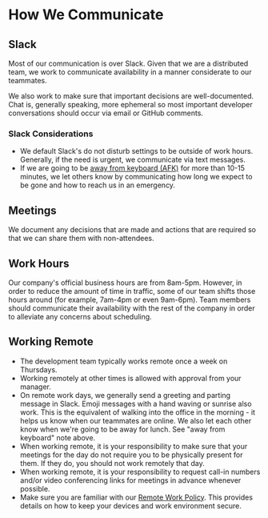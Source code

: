 # How We Communicate

## Slack
Most of our communication is over Slack. Given that we are a distributed team,
we work to communicate availability in a manner considerate to our teammates.

We also work to make sure that important decisions are well-documented. Chat is,
generally speaking, more ephemeral so most important developer conversations
should occur via email or GitHub comments.

### Slack Considerations

- We default Slack's do not disturb settings to be outside of work hours.
  Generally, if the need is urgent, we communicate via text messages.
- If we are going to be [away from keyboard
  (AFK)](http://www.internetslang.com/AFK-meaning-definition.asp) for more than
  10-15 minutes, we let others know by communicating how long we expect to be
  gone and how to reach us in an emergency.

## Meetings

We document any decisions that are made and actions that are required so that we
can share them with non-attendees.

## Work Hours

Our company's official business hours are from 8am-5pm. However, in order to
reduce the amount of time in traffic, some of our team shifts those hours around
(for example, 7am-4pm or even 9am-6pm). Team members should communicate their
availability with the rest of the company in order to alleviate any concerns
about scheduling.

## Working Remote

- The development team typically works remote once a week on Thursdays.
- Working remotely at other times is allowed with approval from your manager.
- On remote work days, we generally send a greeting and parting message in
  Slack. Emoji messages with a hand waving or sunrise also work. This is the
  equivalent of walking into the office in the morning - it helps us know when
  our teammates are online. We also let each other know when we're going to be
  away for lunch. See "away from keyboard" note above.
- When working remote, it is your responsibility to make sure that your meetings
  for the day do not require you to be physically present for them. If they do,
  you should not work remotely that day.
- When working remote, it is your responsibility to request call-in numbers
  and/or video conferencing links for meetings in advance whenever possible.
- Make sure you are familiar with our [Remote Work Policy](https://docs.google.com/document/d/1eCmUvFDMOIAwf9nsTMLBPPlTZfWSu1GzQhPpS77hiM0/edit).
  This provides details on how to keep your devices and work environment secure.
